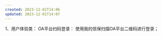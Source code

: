 ```yaml
---
created: 2023-12-01T14:06
updated: 2023-12-01T14:07
---
```

1、用户体验类：
OA平台扫码登录：
使用我的信保扫描OA平台二维码进行登录；

